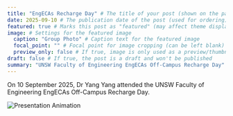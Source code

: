 ```yaml
---
title: "EngECAs Recharge Day" # The title of your post (shown on the page and in lists)
date: 2025-09-10 # The publication date of the post (used for ordering)
featured: true # Marks this post as "featured" (may affect theme display)
image: # Settings for the featured image
  caption: "Group Photo" # Caption text for the featured image
  focal_point: "" # Focal point for image cropping (can be left blank)
  preview_only: false # If true, image is only used as a preview/thumbnail
draft: false # If true, the post is a draft and won't be published
summary: "UNSW Faculty of Engineering EngECAs Off-Campus Recharge Day"
---
```


On 10 September 2025, Dr Yang Yang attended the UNSW Faculty of Engineering EngECAs Off-Campus Recharge Day.

![Presentation Animation](presentation.gif)

